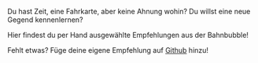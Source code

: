 Du hast Zeit, eine Fahrkarte, aber keine Ahnung wohin? Du willst eine neue Gegend kennenlernen? 

Hier findest du per Hand ausgewählte Empfehlungen aus der Bahnbubble!

Fehlt etwas? Füge deine eigene Empfehlung auf [Github](https://github.com/margau/bahn.day) hinzu!